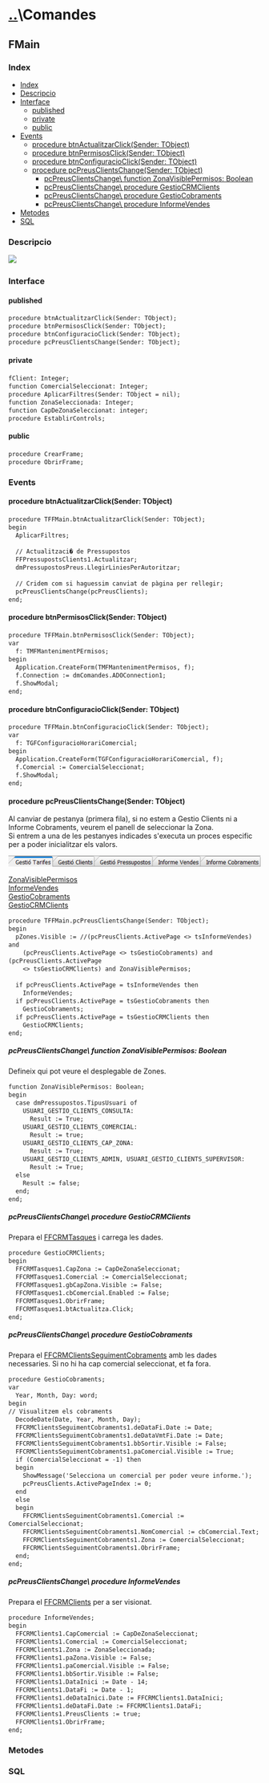 # [..](..)\Comandes

## FMain

### Index

- [Index](#index)
- [Descripcio](#descripcio)
- [Interface](#interface)
  - [published](#published)
  - [private](#private)
  - [public](#public)
- [Events](#events)
  - [procedure btnActualitzarClick(Sender: TObject)](#procedure-btnactualitzarclicksender-tobject)
  - [procedure btnPermisosClick(Sender: TObject)](#procedure-btnpermisosclicksender-tobject)
  - [procedure btnConfiguracioClick(Sender: TObject)](#procedure-btnconfiguracioclicksender-tobject)
  - [procedure pcPreusClientsChange(Sender: TObject)](#procedure-pcpreusclientschangesender-tobject)
    - [pcPreusClientsChange\\ function ZonaVisiblePermisos: Boolean](#pcpreusclientschange-function-zonavisiblepermisos-boolean)
    - [pcPreusClientsChange\\ procedure GestioCRMClients](#pcpreusclientschange-procedure-gestiocrmclients)
    - [pcPreusClientsChange\\ procedure GestioCobraments](#pcpreusclientschange-procedure-gestiocobraments)
    - [pcPreusClientsChange\\ procedure InformeVendes](#pcpreusclientschange-procedure-informevendes)
- [Metodes](#metodes)
- [SQL](#sql)

### Descripcio

![][FMain]

### Interface

#### published

```Delphi
procedure btnActualitzarClick(Sender: TObject);
procedure btnPermisosClick(Sender: TObject);
procedure btnConfiguracioClick(Sender: TObject);
procedure pcPreusClientsChange(Sender: TObject);
```

#### private

```Delphi
fClient: Integer;
function ComercialSeleccionat: Integer;
procedure AplicarFiltres(Sender: TObject = nil);
function ZonaSeleccionada: Integer;
function CapDeZonaSeleccionat: integer;
procedure EstablirControls;
```

#### public

```Delphi
procedure CrearFrame;
procedure ObrirFrame;
```

### Events

#### procedure btnActualitzarClick(Sender: TObject)

```Delphi
procedure TFFMain.btnActualitzarClick(Sender: TObject);
begin
  AplicarFiltres;

  // Actualitzaci� de Pressupostos
  FFPressupostsClients1.Actualitzar;
  dmPressupostosPreus.LlegirLiniesPerAutoritzar;

  // Cridem com si haguessim canviat de pàgina per rellegir;
  pcPreusClientsChange(pcPreusClients);
end;
```

#### procedure btnPermisosClick(Sender: TObject)

```Delphi
procedure TFFMain.btnPermisosClick(Sender: TObject);
var
  f: TMFMantenimentPErmisos;
begin
  Application.CreateForm(TMFMantenimentPermisos, f);
  f.Connection := dmComandes.ADOConnection1;
  f.ShowModal;
end;
```

#### procedure btnConfiguracioClick(Sender: TObject)

```Delphi
procedure TFFMain.btnConfiguracioClick(Sender: TObject);
var
  f: TGFConfiguracioHorariComercial;
begin
  Application.CreateForm(TGFConfiguracioHorariComercial, f);
  f.Comercial := ComercialSeleccionat;
  f.ShowModal;
end;
```

#### procedure pcPreusClientsChange(Sender: TObject)

Al canviar de pestanya (primera fila), si no estem a Gestio Clients ni a Informe Cobraments, veurem el panell de seleccionar la Zona.\
Si entrem a una de les pestanyes indicades s'executa un proces especific per a poder inicialitzar els valors.

![](Images/FMain_Pestanyes.png)

[ZonaVisiblePermisos](#pcpreusclientschange-function-zonavisiblepermisos-boolean)\
[InformeVendes](#pcpreusclientschange-procedure-informevendes)\
[GestioCobraments](#pcpreusclientschange-procedure-gestiocobraments)\
[GestioCRMClients](#pcpreusclientschange-procedure-gestiocrmclients)

```Delphi
procedure TFFMain.pcPreusClientsChange(Sender: TObject);
begin
  pZones.Visible := //(pcPreusClients.ActivePage <> tsInformeVendes) and
    (pcPreusClients.ActivePage <> tsGestioCobraments) and (pcPreusClients.ActivePage
    <> tsGestioCRMClients) and ZonaVisiblePermisos;

  if pcPreusClients.ActivePage = tsInformeVendes then
    InformeVendes;
  if pcPreusClients.ActivePage = tsGestioCobraments then
    GestioCobraments;
  if pcPreusClients.ActivePage = tsGestioCRMClients then
    GestioCRMClients;
end;
```

##### pcPreusClientsChange\ function ZonaVisiblePermisos: Boolean

Defineix qui pot veure el desplegable de Zones.

```Delphi
function ZonaVisiblePermisos: Boolean;
begin
  case dmPressupostos.TipusUsuari of
    USUARI_GESTIO_CLIENTS_CONSULTA:
      Result := True;
    USUARI_GESTIO_CLIENTS_COMERCIAL:
      Result := true;
    USUARI_GESTIO_CLIENTS_CAP_ZONA:
      Result := True;
    USUARI_GESTIO_CLIENTS_ADMIN, USUARI_GESTIO_CLIENTS_SUPERVISOR:
      Result := True;
  else
    Result := false;
  end;
end;
```

##### pcPreusClientsChange\ procedure GestioCRMClients

Prepara el [FFCRMTasques](FFCRMTasques) i carrega les dades.

```Delphi
procedure GestioCRMClients;
begin
  FFCRMTasques1.CapZona := CapDeZonaSeleccionat;
  FFCRMTasques1.Comercial := ComercialSeleccionat;
  FFCRMTasques1.gbCapZona.Visible := False;
  FFCRMTasques1.cbComercial.Enabled := False;
  FFCRMTasques1.ObrirFrame;
  FFCRMTasques1.btActualitza.Click;
end;
```

##### pcPreusClientsChange\ procedure GestioCobraments

Prepara el [FFCRMClientsSeguimentCobraments](FFCRMClientsSeguimentCobraments) amb les dades necessaries. Si no hi ha cap comercial seleccionat, et fa fora.

```Delphi
procedure GestioCobraments;
var
  Year, Month, Day: word;
begin
// Visualitzem els cobraments
  DecodeDate(Date, Year, Month, Day);
  FFCRMClientsSeguimentCobraments1.deDataFi.Date := Date;
  FFCRMClientsSeguimentCobraments1.deDataVmtFi.Date := Date;
  FFCRMClientsSeguimentCobraments1.bbSortir.Visible := False;
  FFCRMClientsSeguimentCobraments1.paComercial.Visible := True;
  if (ComercialSeleccionat = -1) then
  begin
    ShowMessage('Selecciona un comercial per poder veure informe.');
    pcPreusClients.ActivePageIndex := 0;
  end
  else
  begin
    FFCRMClientsSeguimentCobraments1.Comercial := ComercialSeleccionat;
    FFCRMClientsSeguimentCobraments1.NomComercial := cbComercial.Text;
    FFCRMClientsSeguimentCobraments1.Zona := ComercialSeleccionat;
    FFCRMClientsSeguimentCobraments1.ObrirFrame;
  end;
end;
```

##### pcPreusClientsChange\ procedure InformeVendes

Prepara el [FFCRMClients](FFCRMClients) per a ser visionat.

```Delphi
procedure InformeVendes;
begin
  FFCRMClients1.CapComercial := CapDeZonaSeleccionat;
  FFCRMClients1.Comercial := ComercialSeleccionat;
  FFCRMClients1.Zona := ZonaSeleccionada;
  FFCRMClients1.paZona.Visible := False;
  FFCRMClients1.paComercial.Visible := False;
  FFCRMClients1.bbSortir.Visible := False;
  FFCRMClients1.DataInici := Date - 14;
  FFCRMClients1.DataFi := Date - 1;
  FFCRMClients1.deDataInici.Date := FFCRMClients1.DataInici;
  FFCRMClients1.deDataFi.Date := FFCRMClients1.DataFi;
  FFCRMClients1.PreusClients := true;
  FFCRMClients1.ObrirFrame;
end;
```

### Metodes

### SQL

[FMain]: Images/FMain.png
